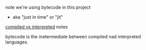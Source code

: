 note we're using bytecode in this project

- aka "just in time" or "jit"

[compiled vs interpreted](https://www.youtube.com/watch?v=I1f45REi3k4) notes

bytecode is the inetermediate between compiled nad interpreted languages.


